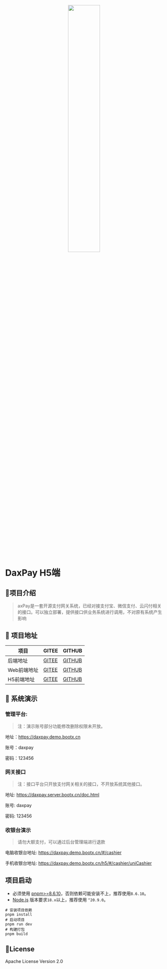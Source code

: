 <p align="center">
	<img src="_doc/images/dax-pay.svg" width="45%">
</p>

# DaxPay H5端

## 🍈项目介绍

> axPay是一套开源支付网关系统，已经对接支付宝、微信支付、云闪付相关的接口。可以独立部署，提供接口供业务系统进行调用，不对原有系统产生影响

## 🍒 项目地址

| 项目        | GITEE                                       | GITHUB                                          |
| ----------- | ------------------------------------------- | ----------------------------------------------- |
| 后端地址    | [GITEE](https://gitee.com/dromara/dax-pay)  | [GITHUB](https://github.com/dromara/dax-pay)    |
| Web前端地址 | [GITEE](https://gitee.com/bootx/dax-pay-ui) | [GITHUB](https://github.com/xxm1995/dax-pay-ui) |
| H5前端地址  | [GITEE](https://gitee.com/bootx/dax-pay-h5) | [GITHUB](https://github.com/xxm1995/dax-pay-h5) |

## 🏬 系统演示

### 管理平台:

> 注：演示账号部分功能修改删除权限未开放。

地址：https://daxpay.demo.bootx.cn

账号：daxpay

密码：123456

### 网关接口

> 注：接口平台只开放支付网关相关的接口，不开放系统其他接口。

地址: https://daxpay.server.bootx.cn/doc.html

账号: daxpay

密码: 123456

### 收银台演示

> 请勿大额支付，可以通过后台管理端进行退款

电脑收银台地址: https://daxpay.demo.bootx.cn/#/cashier

手机收银台地址: https://daxpay.demo.bootx.cn/h5/#/cashier/uniCashier

## 项目启动

- 必须使用 [pnpm>=8.6.10](https://www.pnpm.cn/)，否则依赖可能安装不上，推荐使用`8.6.10`。
- [Node.js](http://nodejs.org/) 版本要求`18.x`以上，推荐使用 `^20.9.0`。

```shell
# 安装项目依赖
pnpm install
# 启动项目
pnpm run dev
# 构建打包
pnpm build
```

## 🍷License

Apache License Version 2.0
